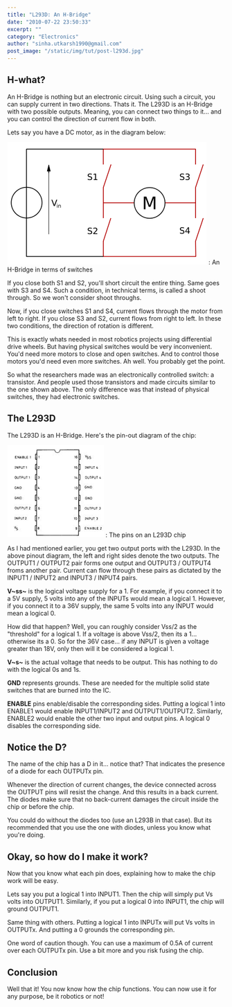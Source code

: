 ```yaml
---
title: "L293D: An H-Bridge"
date: "2010-07-22 23:50:33"
excerpt: ""
category: "Electronics"
author: "sinha.utkarsh1990@gmail.com"
post_image: "/static/img/tut/post-l293d.jpg"
---
```


## H-what?

An H-Bridge is nothing but an electronic circuit. Using such a circuit, you can supply current in two directions. Thats it. The L293D is an H-Bridge with two possible outputs. Meaning, you can connect two things to it... and you can control the direction of current flow in both.

Lets say you have a DC motor, as in the diagram below: 

![An H-Bridge in terms of switches](/static/img/tut/h-bridge-motor.png)
: An H-Bridge in terms of switches

If you close both S1 and S2, you'll short circuit the entire thing. Same goes with S3 and S4. Such a condition, in technical terms, is called a shoot through. So we won't consider shoot throughs.

Now, if you close switches S1 and S4, current flows through the motor from left to right. If you close S3 and S2, current flows from right to left. In these two conditions, the direction of rotation is different.

This is exactly whats needed in most robotics projects using differential drive wheels. But having physical switches would be very inconvenient. You'd need more motors to close and open switches. And to control those motors you'd need even more switches. Ah well. You probably get the point.

So what the researchers made was an electronically controlled switch: a transistor. And people used those transistors and made circuits similar to the one shown above. The only difference was that instead of physical switches, they had electronic switches. 

## The L293D

The L293D is an H-Bridge. Here's the pin-out diagram of the chip:

![The pins on an L293D chip](/static/img/tut/l293d-pinout.jpg)
: The pins on an L293D chip

As I had mentioned earlier, you get two output ports with the L293D. In the above pinout diagram, the left and right sides denote the two outputs. The OUTPUT1 / OUTPUT2 pair forms one output and OUTPUT3 / OUTPUT4 froms another pair. Current can flow through these pairs as dictated by the INPUT1 / INPUT2 and INPUT3 / INPUT4 pairs.

**V~ss~** is the logical voltage supply for a 1. For example, if you connect it to a 5V supply, 5 volts into any of the INPUTs would mean a logical 1. However, if you connect it to a 36V supply, the same 5 volts into any INPUT would mean a logical 0. 

How did that happen? Well, you can roughly consider Vss/2 as the "threshold" for a logical 1. If a voltage is above Vss/2, then its a 1... otherwise its a 0. So for the 36V case... if any INPUT is given a voltage greater than 18V, only then will it be considered a logical 1.

**V~s~** is the actual voltage that needs to be output. This has nothing to do with the logical 0s and 1s. 

**GND** represents grounds. These are needed for the multiple solid state switches that are burned into the IC.

**ENABLE** pins enable/disable the corresponding sides. Putting a logical 1 into ENABLE1 would enable INPUT1/INPUT2 and OUTPUT1/OUTPUT2. Similarly, ENABLE2 would enable the other two input and output pins. A logical 0 disables the corresponding side.

## Notice the D?

The name of the chip has a D in it... notice that? That indicates the presence of a diode for each OUTPUTx pin.

Whenever the direction of current changes, the device connected across the OUTPUT pins will resist the change. And this results in a back current. The diodes make sure that no back-current damages the circuit inside the chip or before the chip.

You could do without the diodes too (use an L293B in that case). But its recommended that you use the one with diodes, unless you know what you're doing. 

## Okay, so how do I make it work?

Now that you know what each pin does, explaining how to make the chip work will be easy.

Lets say you put a logical 1 into INPUT1. Then the chip will simply put Vs volts into OUTPUT1. Similarly, if you put a logical 0 into INPUT1, the chip will ground OUTPUT1. 

Same thing with others. Putting a logical 1 into INPUTx will put Vs volts in OUTPUTx. And putting a 0 grounds the corresponding pin.

One word of caution though. You can use a maximum of 0.5A of current over each OUTPUTx pin. Use a bit more and you risk fusing the chip. 

## Conclusion

Well that it! You now know how the chip functions. You can now use it for any purpose, be it robotics or not!
